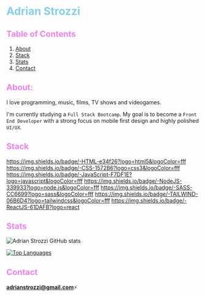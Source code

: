 # <span style="color:skyblue">Adrian Strozzi</span>

## <span style="color:violet">Table of Contents</span>
  
1. [About](#About)
2. [Stack](#Stack)
3. [Stats](#Stats)
4. [Contact](#Contact)

## <span style="color:violet">About:</span>

I love programming, music, films, TV shows and videogames.

I'm currently studying a `Full Stack Bootcamp`. My goal is to become a `Front End Developer` with a strong focus on mobile first design and highly polished `UI/UX`.

## <span style="color:violet">Stack</span>

https://img.shields.io/badge/-HTML-e34f26?logo=html5&logoColor=fff
https://img.shields.io/badge/-CSS-1572B6?logo=css3&logoColor=fff
https://img.shields.io/badge/-JavaScript-F7DF1E?logo=javascript&logoColor=fff
https://img.shields.io/badge/-NodeJS-339933?logo=node.js&logoColor=fff
https://img.shields.io/badge/-SASS-CC6699?logo=sass&logoColor=fff
https://img.shields.io/badge/-TAILWIND-06B6D4?logo=tailwindcss&logoColor=fff
https://img.shields.io/badge/-ReactJS-61DAFB?logo=react

## <span style="color:violet">Stats</span>

![Adrian Strozzi GitHub stats](https://github-readme-stats.vercel.app/api?username=adrianstrozzi&show_icons=true&theme=radical)

[![Top Languages](https://github-readme-stats.vercel.app/api/top-langs/?username=adrianstrozzi&layout=compact)](https://github.com/anuraghazra/github-readme-stats)

## <span style="color:violet">Contact</span>

**adrianstrozzi@gmail.com**:zap:
